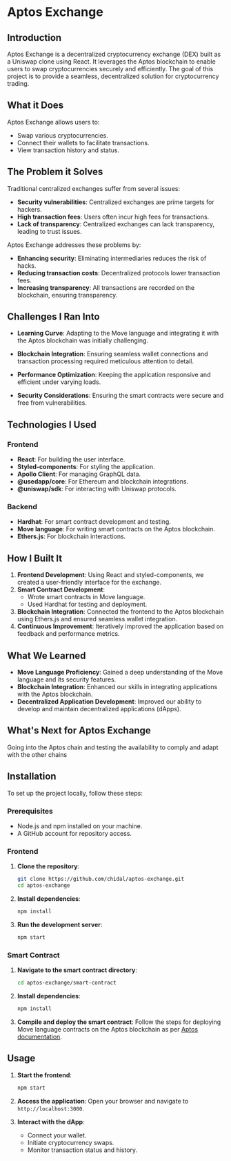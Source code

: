 # Aptos Exchange 

## Introduction

Aptos Exchange is a decentralized cryptocurrency exchange (DEX) built as a Uniswap clone using React. It leverages the Aptos blockchain to enable users to swap cryptocurrencies securely and efficiently. The goal of this project is to provide a seamless, decentralized solution for cryptocurrency trading.

## What it Does

Aptos Exchange allows users to:
- Swap various cryptocurrencies.
- Connect their wallets to facilitate transactions.
- View transaction history and status.

## The Problem it Solves

Traditional centralized exchanges suffer from several issues:

- **Security vulnerabilities**: Centralized exchanges are prime targets for hackers.
- **High transaction fees**: Users often incur high fees for transactions.
- **Lack of transparency**: Centralized exchanges can lack transparency, leading to trust issues.

Aptos Exchange addresses these problems by:
- **Enhancing security**: Eliminating intermediaries reduces the risk of hacks.
- **Reducing transaction costs**: Decentralized protocols lower transaction fees.
- **Increasing transparency**: All transactions are recorded on the blockchain, ensuring transparency.

## Challenges I Ran Into

- **Learning Curve**: Adapting to the Move language and integrating it with the Aptos blockchain was initially challenging.

- **Blockchain Integration**: Ensuring seamless wallet connections and transaction processing required meticulous attention to detail.
- **Performance Optimization**: Keeping the application responsive and efficient under varying loads.
- **Security Considerations**: Ensuring the smart contracts were secure and free from vulnerabilities.

## Technologies I Used

### Frontend
- **React**: For building the user interface.
- **Styled-components**: For styling the application.
- **Apollo Client**: For managing GraphQL data.
- **@usedapp/core**: For Ethereum and blockchain integrations.
- **@uniswap/sdk**: For interacting with Uniswap protocols.

### Backend
- **Hardhat**: For smart contract development and testing.
- **Move language**: For writing smart contracts on the Aptos blockchain.
- **Ethers.js**: For blockchain interactions.

## How I Built It

1. **Frontend Development**: Using React and styled-components, we created a user-friendly interface for the exchange.
2. **Smart Contract Development**: 
   - Wrote smart contracts in Move language.
   - Used Hardhat for testing and deployment.
3. **Blockchain Integration**: Connected the frontend to the Aptos blockchain using Ethers.js and ensured seamless wallet integration.
4. **Continuous Improvement**: Iteratively improved the application based on feedback and performance metrics.

## What We Learned

- **Move Language Proficiency**: Gained a deep understanding of the Move language and its security features.
- **Blockchain Integration**: Enhanced our skills in integrating applications with the Aptos blockchain.
- **Decentralized Application Development**: Improved our ability to develop and maintain decentralized applications (dApps).

## What's Next for Aptos Exchange

Going into the Aptos chain and testing the availability to comply and adapt with the other chains 

## Installation

To set up the project locally, follow these steps:

### Prerequisites

- Node.js and npm installed on your machine.
- A GitHub account for repository access.

### Frontend

1. **Clone the repository**:
   ```bash
   git clone https://github.com/chidal/aptos-exchange.git
   cd aptos-exchange
   ```

2. **Install dependencies**:
   ```bash
   npm install
   ```

3. **Run the development server**:
   ```bash
   npm start
   ```

### Smart Contract

1. **Navigate to the smart contract directory**:
   ```bash
   cd aptos-exchange/smart-contract
   ```

2. **Install dependencies**:
   ```bash
   npm install
   ```

3. **Compile and deploy the smart contract**:
   Follow the steps for deploying Move language contracts on the Aptos blockchain as per [Aptos documentation](https://aptos.dev/move/move-on-aptos/).

## Usage

1. **Start the frontend**:
   ```bash
   npm start
   ```

2. **Access the application**:
   Open your browser and navigate to `http://localhost:3000`.

3. **Interact with the dApp**:
   - Connect your wallet.
   - Initiate cryptocurrency swaps.
   - Monitor transaction status and history.



